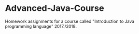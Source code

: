 # Advanced-Java-Course
Homework assignments for a course called "Introduction to Java programming language" 2017./2018.
